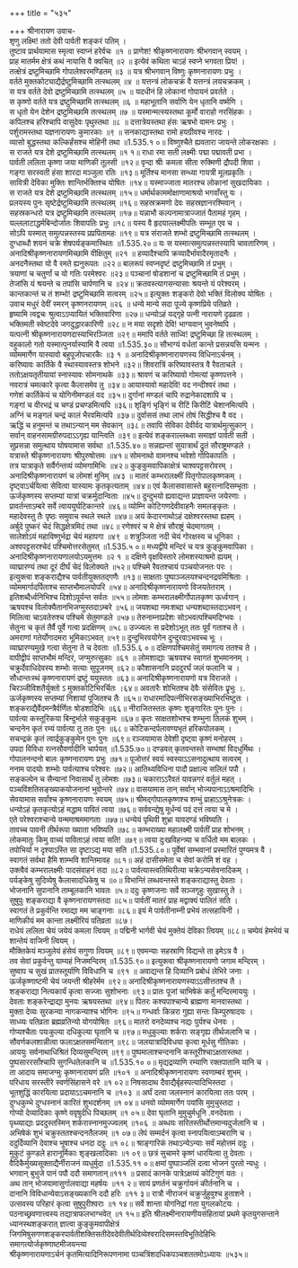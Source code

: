 +++
title = "५३५"

+++
श्रीनारायण उवाच-  
शृणु लक्ष्मि! ततो देवी पार्वती शङ्करं पतिम् ।  
तुष्टाव प्रार्थयामास स्मृत्वा स्वाप्नं हरेर्वचः ॥१ ॥
प्राणेश! श्रीकृष्णनारायणः श्रीभगवान् स्वयम् ।  
प्राह मातर्मम क्षेत्रं कथं नायासि वै क्वचित् ॥२ ॥
इत्येवं कथिता चाऽहं स्वप्ने भगवता प्रिय! ।  
तत्क्षेत्रं द्रष्टुमिच्छामि गोपालेश्वरमण्डितम् ॥३ ॥
यत्र श्रीभगवान् विष्णुः कृष्णनारायणः प्रभुः ।  
वर्तते मुक्तकोट्याद्यैर्द्रष्टुमिच्छामि तत्स्थलम् ॥४ ॥
यत्तन्त्रं लोकचक्रं वै यत्तन्त्रं लयचक्रकम् ।  
स यत्र वर्तते देवो द्रष्टुमिच्छामि तत्स्थलम् ॥५ ॥
यदधीनं हि लोकानां गोपायनं प्रवर्तते ।  
स कृष्णो वर्तते यत्र द्रष्टुमिच्छामि तत्स्थलम् ॥६ ॥
महाभूतानि सर्वाणि येन धृतानि वर्ष्मणि ।  
स धृतो येन देशेन द्रष्टुमिच्छामि तत्स्थलम् ॥७ ॥
यस्मान्मत्स्यस्तथा कूर्मो वाराहो नरसिंहकः ।  
कपिलश्च हरिश्चापि वासुदेवः पृथुस्तथा ॥८ ॥
दत्तात्रेयस्तथा हंसः ऋषभो वामनः प्रभुः ।  
पर्शुरामस्तथा यज्ञनारायणः कुमारकाः ॥९ ॥
सनकाद्यास्तथा रामो हयग्रीवश्च नारदः ।  
व्यासो बुद्धस्तथा कल्किर्हंसश्च मोहिनी तथा ॥1.535.१ ०॥
विष्णुश्चैते ह्यवतारा जायन्ते लोकरक्षकाः ।  
स राजते यत्र देशे द्रष्टुमिच्छामि तत्स्थलम् ॥१ १॥
राधा रमा सती लक्ष्मीः पद्मा पद्मावती प्रभा ।  
पार्वती ललिता कृष्णा जया माणिकी तूलसी ॥१२॥
वृन्दा श्रीः कमला सीता रुक्मिणी द्रौपदी शिवा ।  
गङ्गा सरस्वती हंसा शारदा मञ्जुला रतिः ॥१३॥
मूर्तिश्च मानसा सन्ध्या गायत्री मूलप्रकृतिः ।  
सावित्री देविका मुक्तिः शान्तिर्भक्तिश्च योषितः ॥१४॥
यस्माज्जाता मातरश्च लोकानां सुखदायिकाः ।  
स राजते यत्र देशे द्रष्टुमिच्छामि तत्स्थलम् ॥१५॥
धर्मार्थकाममोक्षाणामाश्रयो भगवाँस्तु यः ।  
प्रलयस्य पुनः सृष्टेर्द्रष्टुमिच्छामि तत्स्थलम् ॥१६॥
सहस्रक्रमणो देवः सहस्रज्ञानरश्मिवान् ।  
सहस्रकन्धरो यत्र द्रष्टुमिच्छामि तत्स्थलम् ॥१७॥
यन्नाभौ कल्पनामात्राज्जातं पैतामहं गृहम् ।  
यल्ललाटाद्धर्मबिन्दोर्जातः शिवापतिः प्रभुः ॥१८॥
यस्य वै हृदयाल्लक्ष्मीपतिः सम्भूत एव च ।  
सोऽपि यस्मात् समुत्पन्नस्तस्य प्रप्रपितामहः ॥१९॥
यत्र संराजते शम्भो द्रष्टुमिच्छामि तत्स्थलम् ।  
दुग्धाब्धौ शयनं चक्रे शेषपर्यङ्कमास्थितः ॥1.535.२०॥
यः स यस्मात्समुत्पन्नस्तस्यापि चावतारिणम् ।  
अनादिश्रीकृष्णनारायणमिच्छामि वीक्षितुम् ॥२१ ॥
हव्यादैश्चापि क्रव्यादैर्भावादैरमृतादनैः ।  
अनदनैस्तथा यो वै रमते ह्यनुरूपतः ॥२२॥
बालरूपं स्वप्नदृष्टं द्रष्टुमिच्छामि तं प्रभुम् ।  
त्रयाणां च चतुर्णां च यो गतिः परमेश्वरः ॥२३॥
पञ्चानां षोडशानां च द्रष्टुमिच्छामि तं प्रभुम् ।  
तेजांसि यं श्रयन्ते च तपांसि चार्पणानि च ॥२४॥
क्रतवस्त्यागसन्यासाः श्रयन्ते यं परेश्वरम् ।  
कान्तकान्तं च तं शम्भो! द्रष्टुमिच्छामि सत्वरम् ॥२५॥
इत्युक्तः शङ्करो देवो भक्तिं विलोक्य योषितः ।  
उवाच मधुरं देवीं स्मरन् कृष्णनरायणम् ॥२६ ॥
धन्ये मान्ये सदा पूज्ये कृष्णप्रिये पतिव्रते ।  
हृष्यामि त्वद्वचः श्रुत्वाऽऽप्यायितं भक्तिवारिणा ॥२७॥
धन्योऽहं यद्गृहे पत्नी नारायणे दृढव्रता ।  
भक्तिमती स्वेष्टदेवे जगदुद्धारकारिणी ॥२८॥
न मया सदृशो देवि! भाग्यवान् भुवनेष्वपि ।  
यत्पत्नी श्रीकृष्णनारायणदास्याभिरञ्जिता ॥२९॥
ममापि वर्तते साध्वि! द्रष्टुमिच्छा हि तत्स्थलम् ।  
वहुकालो गतो यस्मात्पुनर्यास्यामि वै त्वया ॥1.535.३०॥
सौभाग्यं वर्धतां कान्ते प्रसन्नयसि यन्मनः ।  
व्योममार्गेण यास्यावो बहुपूजोपचारकैः ॥३ १ ॥
अनादिश्रीकृष्णनारायणस्य विधिनाऽर्चनम् ।  
करिष्यावः कार्तिके वै स्थास्यावस्तत्र शोभने ॥३२॥
शिवरात्रिं करिष्यावस्तत्र वै रैवताचले ।  
ततोऽक्षयतृतीयायां स्नास्यावः सोमनाथके ॥३३॥
श्रावणं च करिष्यावो गोमत्यां कृष्णपत्तने ।  
नवरात्रं चमत्कारे कृत्वा कैलासमेव तु ॥३४॥
आयास्यावो महादेवि! वद नन्दीश्वरं तथा ।  
गणेशं कार्तिकेयं च योगिनीमण्डलं वद ॥३५॥
दुर्गानां मण्डलं चापि रुद्रानेकादशापि च ।  
गङ्गां च वीरभद्रं च चण्डं प्रचण्डमित्यपि ॥३६॥
शृङ्गिं भृङ्गिं च रीटिं किरीटिं चेशानमित्यपि ।  
अग्निं च मङ्गलं चन्द्रं कालं भैरवमित्यपि ॥३७॥
दुर्वाससं तथा लाभं तोषं सिद्धीश्च वै वद ।  
ऋद्धिं च हनुमन्तं च तथाऽन्यान् मम सेवकान् ॥३८॥
तवापि सेविका देवीर्वद यात्रार्थमुत्सुकान् ।  
सर्वान् वाहनसामग्रीरुपदाऽऽगृह्य यान्त्विति ॥३९॥
इत्येवं शङ्कराल्लब्ध्वा समाज्ञां पार्वती सती ।  
सुप्रसन्ना समुत्थाय घोषयामास सर्वथा ॥1.535.४०॥
सन्नह्यन्तां सुयात्रार्थं द्रुतं सौराष्ट्रमण्डले ।  
यत्रास्ते श्रीकृष्णनारायणः श्रीपुरुषोत्तमः ॥४१॥
सोमनाथो वामनश्च भवेशो गोपिकापतिः ।  
तत्र यात्राकृते सर्वैर्गन्तव्यं व्योमगामिभिः ॥४२॥
कुङ्कुमवापिकाक्षेत्रं चाश्वपट्टसरोवरम् ।  
अनादिश्रीकृष्णनारायणं च लोमशं मुनिम् ॥४३ ॥
मातरं कम्भरालक्ष्मीं पितृगोपालकृष्णकम् ।  
दृष्ट्वाऽर्चयित्वा सेवित्वा यास्यामः कृतकृत्यताम् ॥४४॥
एवं कैलासवासास्ते बहुरत्नादिसम्भृताः ।  
ऊर्जकृष्णस्य सप्तम्यां यात्रां चक्रर्मुदान्विताः ॥४५॥
दुन्दुभयो ह्यवाद्यन्त प्राज्ञायन्त जयेरणाः ।  
प्रावर्तन्ताऽम्बरे सर्वे त्वाययुर्घटिकान्तरे ॥४६॥
व्योम्नि कोटिगणदेवीवाहनैः समलङ्कृतः ।  
महादेवस्तु तैः पृष्ठः समुवाच स्थले स्थले ॥४७॥
अयं केदारनाथोऽहं दक्षेश्वरस्तथा ह्यहम् ।  
अर्बुदे पुष्करं चेदं सिद्धक्षेत्रमिदं तथा ॥४८॥
रणेश्वरं च मे क्षेत्रं सौराष्ट्रं चेदमागतम् ।  
सालेशोऽयं महाविष्णुर्भद्रा चेयं महापगा ॥४९ ॥
शत्रुञ्जिता नदी चेयं गोरक्षस्य च धूनिका ।  
अश्वपट्टसरश्चेदं पश्चिमोत्तरसेतुमत् ॥1.535.५ ०॥
मध्यद्वीपे मन्दिरं च यत्र कुङ्कुमवापिका ।  
अनादिश्रीकृष्णनारायणालयोऽयमुत्तमः ॥२ १ ॥
दक्षिणे वृक्षविस्तारे लोमशस्याश्रमो ह्ययम् ।  
व्याघ्रारण्यं तथा दूरं दीर्घं चेदं विलोक्यते ॥५२॥
पश्चिमे रैवतश्चायं पञ्चयोजनतः परः ।  
इत्युक्त्वा शङ्कराद्यैश्च पार्वतीयुक्ततद्गणैः ॥१३॥
साक्षताः पुष्पाञ्जलयश्चन्दनद्रवमिश्रिताः ।  
व्योममार्गादर्पिताश्च साप्तभौमालयोपरि ॥५४॥
अनादिश्रीकृष्णनारायणो विजयतेतराम् ।  
इतिशब्दैर्ध्वनिभिश्च दिशोऽपूर्यन्त सर्वतः ॥५५॥
लोमशः कम्भरालक्ष्मीर्गोपालकृष्ण ऊर्ध्वगान् ।  
ऋषयश्च विलोक्यैतानभिजग्मुस्तदाऽम्बरे ॥५६॥
जयशब्दा नमःशब्दा धन्यशब्दास्तदाऽभवन् ।  
मिलित्वा चाऽवतेरुश्च पश्चिमे सेतुमण्डले ॥५७॥
तेरुनाम्नाप्रदेशः सोऽभवत्पश्चिमदिग्भवः ।  
सेतुना च कृतं तैर्वै पूर्वे गत्वा प्रदक्षिणम् ॥५८॥
उज्ज्वलः स प्रदेशोऽभूत् ततः पूर्वं गताश्च ते ।  
अमराणां गतेर्योगादमरा भूमिकाऽभवत् ॥५९॥
दुन्दुभिरवयोगेन दुन्दुरवाऽभवच्च भूः ।  
व्याघ्रारण्यमुखे गत्वा सेतुना ते च देवताः ॥1.535.६ ०॥
दक्षिणपश्चिमसेतुं समागत्य ततश्च ते ।  
वापीद्वीपं साप्तभौमं मन्दिरं, जग्मुरुत्सुकाः ॥६१ ॥
लोमशाद्याः ऋषयश्च स्वागतं शुभमाननम् ।  
चक्रुर्देवाधिदेवस्य शम्भोः सत्याः सुपूजनम् ॥६२॥
कौशासनानि प्रददुरर्घं जलं फलानि च ।  
सौधान्तःस्थं कृष्णनारायणं द्रष्टुं ययुस्ततः ॥६३॥
अनादिश्रीकृष्णनारायणो यत्र विराजते ।  
चिरञ्जीविशतैर्युक्तो ऽ मुक्तकोटिभिरर्चितः ।६४॥
अवतारैः शोभितश्च देवैः संसेवितः प्रॄभुः ।.  
ऊर्जकृष्णस्य सप्तम्यां निशायां पूजितश्च तैः ॥६५॥
राधारमादिपत्नीभिरसङ्ख्याभिरभिष्टुतः ।  
शङ्कराद्यैर्वेदमन्त्रैर्वर्णितः षोडशादिभिः ॥६६॥
नीराजितस्ततः कृष्णः शृङ्गारितः पुनः पुनः ।  
पार्वत्या कस्तूरिकया बिन्दुर्भाले सकुङ्कुमः ॥६७॥
कृतः साक्षतशोभश्च शम्भुना तिलकं शुभम् ।  
चन्दनेन कृतं रम्यं पार्वत्या तु ततः पुनः ॥६८॥
कोटिकन्दर्पलावण्यभृतं हरिकपोलकम् ।  
सचन्द्रकं कृतं त्वार्द्रकुङ्कुमेन पुनः पुनः ॥६९॥
रञ्जयामास देवेशी दृष्ट्वा कृष्णं मनोहरम् ।  
उपदा विविधा रत्नसौवर्णादीनि चार्पयत् ॥1.535.७०॥
दण्डवत् कृतवन्तस्ते सम्भाषां विदधुर्मिथः ।  
गोपालनन्दनो बालः कृष्णनारायणः प्रभुः ॥७१॥
पूजोत्तरं स्वयं स्वस्याऽऽसनादुत्थाय सत्वरम् ।  
ननाम पादयोः शम्भोः पार्वत्याश्च परेश्वरः ॥७२॥
आतिथ्यविधिना पादौ प्रक्षाल्य सलिलं पपौ ।  
सङ्कल्पेन च सैन्यानां निवासार्थं तु लोमशः ॥७३॥
चकाराऽऽरैवतं यावन्नगरं वर्तुलं महत् ।  
पञ्चविंशतिसङ्ख्याकयोजनानां भुवोन्तरे ॥७४॥
वासयामास तान् सर्वान् भोज्यपानाऽऽश्रमादिभिः ।  
सेवयामास सर्वांश्च कृष्णनारायणः स्वयम् ॥७५॥
श्रीमद्गोपालकृष्णश्च शम्भुं प्राहाऽऽश्रुनेत्रकः ।  
धन्योऽहं कृतकृत्योऽहं मद्धाम पावितं त्वया ॥७६॥
सर्ववन्द्येषु मूर्धन्यं पदं दत्तं त्वया च मे ।  
एते परेश्वराश्चान्ये यन्ममाश्रममागताः ॥७७॥
धन्येयं पृथिवी शुभ्रा यावदण्डं भविष्यति ।  
तावच्च पावनी तीर्थरूपा ख्याता भविष्यति ॥७८॥
कम्भराख्या महालक्ष्मी पार्वतीं प्राह शोभनम् ।  
लोकमातुः किमु वाच्यं पाविताऽहं त्वया सति! ॥७९॥
त्वया दुःखविहन्त्र्या च वर्धितो मम बालकः ।  
तपोभिर्या न दृश्याऽस्ति सा दृष्टाऽद्य मया सति ॥1.535.८०॥
पूर्वेषां सम्भवानां प्रस्मारितं पुण्यमत्र वै ।  
स्वागतं सर्वथा हैमि शाम्भवि शान्तिमावह ॥८१॥
अहं दासीसमेता च सेवां करोमि शं वह ।  
उक्त्वैवं कम्भरालक्ष्मीः पादसंवाहनं तदा ॥८२॥
पार्वत्यास्त्वतिथिरीत्या चक्रेऽन्यसेवनादिकम् ।  
पर्यङ्केषु सुदिव्येषु कैलासादधिकेषु च ॥०॥
विभान्तिं लब्धवन्तस्ते शङ्कराद्यास्तु देवताः ।  
भोजनानि सुपानानि ताम्बूलकानि भावतः ॥५॥
ददुः कृष्णजनाः सर्वे सञ्जगृहुः सुखास्तु ते ।  
सुषुपुः शङ्कराद्या वै कृष्णनारायणस्तदा ॥८५॥
पार्वतीं मातरं प्राह मद्वाक्यं पालितं सति ।  
स्वागतं ते प्रकुर्वन्ति रमाद्या मम चाङ्गनाः ॥८६॥
इयं मे पार्वतीनाम्नी प्रभेयं तत्सहायिनी ।  
माणिकीयं मम कान्ता लक्ष्मीरियं पतिव्रता ॥८७।  
राधेयं ललिता चेयं जयेयं कमला त्वियम् ॥
पद्मिनी भार्गवी चेयं मुक्तेयं देविका त्वियम् ॥८८॥
चम्पेयं हेमभेयं च शान्तेयं वाजिनी त्वियम् ।  
मौक्तिकेयं मञ्जुलेयं हंसेयं सगुणा त्वियम् ॥८९॥
एवमन्याः सहस्राणि विद्यन्ते ता इमेऽत्र वै ।  
तव सेवां प्रकुर्वन्तु याम्यहं निजमन्दिरम् ॥1.535.९०॥
इत्युक्त्वा श्रीकृष्णनारायणो जगाम मन्दिरम् ।  
सुष्वाप च सुखं प्रातस्तूर्याणि विविधानि च ॥९१ ॥
अवाद्यन्त हि दिव्यानि प्रबोधं लेभिरे जनाः ।  
ऊर्जकृष्णाष्टमी चेयं जयन्ती श्रीहरेर्मम ॥९२॥
अनादिश्रीकृष्णनारायणस्याऽऽसीत्ततश्च तै ।  
शङ्कराद्या नित्यकार्यं कृत्वा सज्जाः सुशोभनाः ॥९३॥
प्रातः पूजां चाभिषेकं कर्तुं मन्दिरमाययुः ।  
देवताः शङ्करेन्द्राद्या मुनयः ऋषयस्तथा ॥९४॥
पितरः कश्यपाश्चान्ये ब्राह्मणा मानवास्तथा ।  
मुक्ता देव्यः सुरकन्या नागकन्याश्च भोगिनः ॥९५॥
गन्धर्वाः किन्नरा गुह्या सन्तः किम्पुरुषादयः ।  
साध्व्यः पतिव्रता ब्रह्मव्रतिन्यो योगयोषितः ॥९६॥
मातरो वनदेव्यश्च नद्यः पुर्यश्च धेनवः ।  
गोप्यश्चैताः पयःकुल्या दधिकुल्या घृतानि च ॥९७॥
मधुकुल्याः शर्कराः सङ्गृह्य तीर्थजलानि च ।  
सौवर्णकलशान्नीत्वा फलाऽक्षतसमन्वितान् ॥९८॥
जलयात्रादिविधया कृत्वा मूर्धसु गीतिकाः ।  
आययुः सर्वनाथाधिश्रितं दिव्यसुमन्दिरम् ॥९९॥
पुष्पमालाश्चन्दनानि कस्तूरीश्चाऽक्षतास्तथा ।  
पुष्पसाररसाँश्चापि सुगन्धितेलकानि च ॥1.535.१० ०॥
मृद्यद्रव्याणि रम्याणि रक्तपातानि यानि च ।  
ता आदाय समाजग्मुः कृष्णनारायणं प्रति ॥१०१ ॥
अनादिश्रीकृष्णनारायणः स्वणाम्बरं शुभम् ।  
परिधाय सरस्तीरे स्वर्णसिंहासने वरे ॥१ ०२॥
निषसादाथ दैवाद्यैर्बृहस्पत्यादिभिस्तदा ।  
भूतशुद्धिं कारयित्वा प्रदायाऽऽचमनानि च ॥१०३ ॥
अर्घं दत्वा जलस्नानं कारयित्वा ततः परम् ।  
दुग्धकुम्भे दुग्धस्नानं कारितं शुभदर्शनम् ॥१ ०४॥
धनवो व्योममार्गेण पयांसि मुमुचुस्तदा ।  
गोप्यो देव्यादिकाः कृष्णे ववृषुर्दधि पिच्छलम् ॥१ ०५॥
देवा घृतानि मुमुचुर्मधूनि .वनदेवताः ।  
पृथ्व्याद्याः प्रददुस्तस्मिन् शर्करास्नानमुज्ज्वलम् ॥१०६ ॥
अब्धयः सरितस्तीर्थोत्तमान्यदुर्जलानि च ।  
अभिषेकं शुभं चक्रुस्ततश्चन्दनतैलजम् ॥१ ०७॥
लेपं सम्मर्दनं कृत्वा स्नापयित्वाऽम्बराणि च ।  
ददुर्दिव्यानि देवाश्च भूषाश्च धनदा ददुः ॥१ ०८॥
श्राङ्गारिकं तथाऽन्येऽन्याः सर्वं महोत्तमं ददुः ।  
मुकुटं कुण्डले हारानूर्मिकाः शृङ्खलादिकाः ॥१ ०९॥
छत्रं सुचामरे कृष्णं धारयित्वा तु देवताः ।  
वैदिकैर्मुख्यसूक्ताद्यैर्नीराजनं व्यधुर्मुदा ॥1.535.११ ०॥
क्षमां पुष्पाञ्जलिं दत्वा भोजनं पुरतो न्यधुः ।  
भगवान् बुभुजे पानं पपौ ददौ समागतान्॥१११ ॥
प्रसादं कानके पात्रेऽक्षय्यं कोटिगुणं यतः ।  
अथ तान् भोजयामासुर्गालवाद्या महर्षयः ॥११ २॥
सायं प्रणर्तनं चक्रुर्गायनं कीर्तनानि च ।  
दानानि विविधान्येवाऽसङ्ख्यकानि ददौ हरिः ॥११ ३॥
रात्रौ नीराजनं चक्रुर्जुहुवुश्च हुताशने ।  
उत्सवस्य परिहारं कृत्वा सुषुपुरीश्वराः ॥१ १४॥
सर्वे शान्ता योगनिद्रां गता युगलकोटयः ।  
पठनाच्छ्रवणात्त्वस्य तद्यात्राफलभाग्भवेत् ॥१ १५॥
इति श्रीलक्ष्मीनारायणीयसंहितायां प्रथमे कृतयुगसन्ताने ध्यानस्थशङ्करात् ज्ञात्वा कुङ्कुमवापीक्षेत्रं जिगमिषुसगणशङ्करपार्वतीशक्तिसतीदेवदेवीतीर्थदिव्येश्वरादिसमस्तविभूतिदेहिभिः समागत्योर्जकृष्णाष्टमीजयन्त्या  
श्रीकृष्णनारायणाऽर्चनं कृतमित्यादिनिरूपणनामा पञ्चत्रिंशदधिकपञ्चशततमोऽध्यायः ॥५३५॥
    
